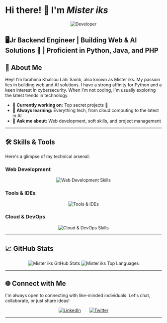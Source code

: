 # Hi there! 👋 I'm ***Mister iks***
<p align="center">
    <img src="https://media.giphy.com/media/ZVik7pBtu9dNS/giphy.gif" alt="Developer" />
</p>


**🖥️Jr Backend Engineer** | **Building Web & AI Solutions 🚀** | **Proficient in Python, Java, and PHP**
---

## 🌟 About Me
Hey! I'm Ibrahima Khalilou Lahi Samb, also known as Mister iks. My passion lies in building web and AI solutions. I have a strong affinity for Python and a keen interest in cybersecurity. When I'm not coding, I'm usually exploring the latest trends in technology.

- 🚀 **Currently working on:** Top secret projects 🤫
- 🌱 **Always learning:** Everything tech, from cloud computing to the latest in AI
- 💬 **Ask me about:** Web development, soft skills, and project management

---

## 🛠️ Skills & Tools
Here's a glimpse of my technical arsenal:

### Web Development
<p align="center">
  <img src="https://skillicons.dev/icons?i=python,java,php,wordpress" alt="Web Development Skills" />
</p>

### Tools & IDEs
<p align="center">
  <img src="https://skillicons.dev/icons?i=vscode,idea,git,github" alt="Tools & IDEs" />
</p>

### Cloud & DevOps
<p align="center">
  <img src="https://skillicons.dev/icons?i=docker,aws,ec2" alt="Cloud & DevOps Skills" />
</p>

---

## 📈 GitHub Stats
<p align="center">
  <img src="https://github-readme-stats.vercel.app/api?username=Mister-iks&show_icons=true&theme=radical" alt="Mister iks GitHub Stats" />
  <img src="https://github-readme-stats.vercel.app/api/top-langs/?username=Mister-iks&layout=compact&theme=radical" alt="Mister iks Top Languages" />
</p>

---

## 🌐 Connect with Me
I'm always open to connecting with like-minded individuals. Let's chat, collaborate, or just share ideas!

<p align="center">
  <a href="https://www.linkedin.com/in/ibrahima-samb-dev"><img alt="LinkedIn" src="https://img.shields.io/badge/LinkedIn-0077B5?style=for-the-badge&logo=linkedin&logoColor=white"/></a>
  &#8287;&#8287;&#8287;&#8287;&#8287;
  <a href="https://twitter.com/Mister__iks"><img alt="Twitter" title="Twitter" src="https://img.shields.io/badge/Twitter-1DA1F2?style=for-the-badge&logo=twitter&logoColor=white"/></a>
</p>

---


